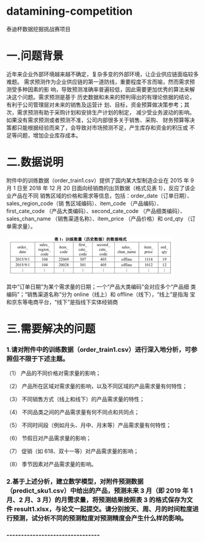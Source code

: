# datamining-competition
泰迪杯数据挖掘挑战赛项目

# 一.问题背景

​		近年来企业外部环境越来越不确定，复杂多变的外部环境，让企业供应链面临较多难题。
需求预测作为企业供应链的第一道防线，重要程度不言而喻，然而需求预测受多种因素的影
响，导致预测准确率普遍较低，因此需要更加优秀的算法来解决这个问题。需求预测是基于
历史数据和未来的预判得出的有理论依据的结论，有利于公司管理层对未来的销售及运营计
划、目标，资金预算做决策参考；其次，需求预测有助于采购计划和安排生产计划的制定，
减少受业务波动的影响。如果没有需求预测或者预测不准，公司内部很多关于销售、采购、
财务预算等决策都只能根据经验而来了，会导致对市场预测不足，产生库存和资金的积压或
不足等问题，增加企业库存成本。

# 二.数据说明

附件中的训练数据（order_train1.csv）提供了国内某大型制造企业在 2015 年 9 月 1
日至 2018 年 12 月 20 日面向经销商的出货数据（格式见表 1），反应了该企业产品在不同
销售区域的价格和需求等信息，包括：order_date（订单日期）、sales_region_code（销
售区域编码）、item_code （产品编码）、first_cate_code （产品大类编码）、second_cate_code
（产品细类编码）、sales_chan_name （销售渠道名称）、item_price （产品价格）和 ord_qty
（订单需求量）。

​							![表格](\imgs\示例数据.png "示例数据")

其中“订单日期”为某个需求量的日期；一个“产品大类编码”会对应多个“产品细
类编码”；“销售渠道名称”分为 online（线上）和 offline（线下），“线上”是指淘
宝和京东等电商平台，“线下”是指线下实体经销商

## 

# 三.需要解决的问题

###  1.请对附件中的训练数据（order_train1.csv）进行深入地分析，可参照但不限于下述主题。

（1） 产品的不同价格对需求量的影响；

（2） 产品所在区域对需求量的影响，以及不同区域的产品需求量有何特性；

（3） 不同销售方式（线上和线下）的产品需求量的特性；

（4） 不同品类之间的产品需求量有何不同点和共同点；

（5） 不同时间段（例如月头、月中、月末等）产品需求量有何特性；

（6） 节假日对产品需求量的影响；

（7） 促销（如 618、双十一等）对产品需求量的影响；

（8） 季节因素对产品需求量的影响。

### 2.基于上述分析，建立数学模型，对附件预测数据（predict_sku1.csv）中给出的产品，预测未来 3 月（即 2019 年 1 月、2 月、3 月）的月需求量，将预测结果按照表 3 的格式保存为文件 result1.xlsx，与论文一起提交。请分别按天、周、月的时间粒度进行预测，试分析不同的预测粒度对预测精度会产生什么样的影响。



### --------------------------------

